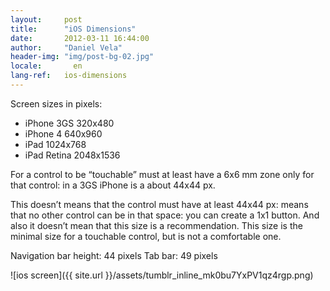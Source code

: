 ```yaml
---
layout:     post
title:      "iOS Dimensions"
date:       2012-03-11 16:44:00
author:     "Daniel Vela"
header-img: "img/post-bg-02.jpg"
locale:       en
lang-ref:   ios-dimensions
---
```


Screen sizes in pixels:

* iPhone 3GS 320x480
* iPhone 4 640x960
* iPad 1024x768
* iPad Retina 2048x1536

For a control to be “touchable” must at least have a 6x6 mm zone only for that control: in a 3GS iPhone is a about 44x44 px.

This doesn’t means that the control must have at least 44x44 px: means that no other control can be in that space: you can create a 1x1 button. And also it doesn’t mean that this size is a recommendation. This size is the minimal size for a touchable control, but is not a comfortable one.

Navigation bar height: 44 pixels Tab bar: 49 pixels

![ios screen]({{ site.url }}/assets/tumblr_inline_mk0bu7YxPV1qz4rgp.png)